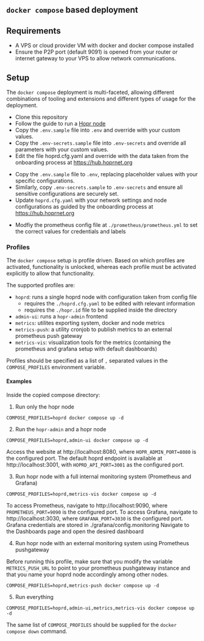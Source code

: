 ## `docker compose` based deployment

## Requirements

- A VPS or cloud provider VM with docker and docker compose installed
- Ensure the P2P port (default 9091) is opened from your router or internet gateway to your VPS to allow network communications.

## Setup

The `docker compose` deployment is multi-faceted, allowing different combinations of tooling and extensions and different types of usage for the deployment.

- Clone this repository
- Follow the guide to run a [Hopr node](https://docs.hoprnet.org/node/start-here)
- Copy the `.env.sample` file into `.env` and override with your custom values.
- Copy the `.env-secrets.sample` file into `.env-secrets` and override all parameters with your custom values.
- Edit the file hoprd.cfg.yaml and override with the data taken from the onboarding process at https://hub.hoprnet.org
+ Copy the `.env.sample` file to `.env`, replacing placeholder values with your specific configurations.
+ Similarly, copy `.env-secrets.sample` to `.env-secrets` and ensure all sensitive configurations are securely set.
+ Update `hoprd.cfg.yaml` with your network settings and node configurations as guided by the onboarding process at https://hub.hoprnet.org
- Modfiy the prometheus config file at `./prometheus/prometheus.yml` to set the correct values for credentials and labels

### Profiles

The `docker compose` setup is profile driven. Based on which profiles are activated, functionality is unlocked, whereas each profile must be activated explicitly to allow that functionality.

The supported profiles are:

- `hoprd`: runs a single hoprd node with configuration taken from config file
  - requires the `./hoprd.cfg.yaml` to be edited with relevant information
  - requires the `./hopr.id` file to be supplied inside the directory
- `admin-ui`: runs a `hopr-admin` frontend
- `metrics`: utilites exporting system, docker and node metrics
- `metrics-push`: a utility cronjob to publish metrics to an external prometheus push gateway
- `metrics-vis`: visualization tools for the metrics (containing the prometheus and grafana setup with default dashboards)

Profiles should be specified as a list of `,` separated values in the `COMPOSE_PROFILES` environment variable.

#### Examples

Inside the copied compose directory:

1. Run only the hopr node

```shell
COMPOSE_PROFILES=hoprd docker compose up -d
```

2. Run the `hopr-admin` and a hopr node

```shell
COMPOSE_PROFILES=hoprd,admin-ui docker compose up -d
```

Access the website at http://localhost:8080, where `HOPR_ADMIN_PORT=8080` is the configured port.
The default hoprd endpoint is available at http://localhost:3001, with `HOPRD_API_PORT=3001` as the configured port.

3. Run hopr node with a full internal monitoring system (Prometheus and Grafana)

```shell
COMPOSE_PROFILES=hoprd,metrics-vis docker compose up -d
```

To access Prometheus, navigate to http://localhost:9090, where `PROMETHEUS_PORT=9090` is the configured port.
To access Grafana, navigate to http://localhost:3030, where `GRAFANA_PORT=3030` is the configured port.
Grafana credentials are stored in ./grafana/config.monitoring
Navigate to the Dashboards page and open the desired dashboard

4. Run hopr node with an external monitoring system using Prometheus pushgateway

Before running this profile, make sure that you modify the variable `METRICS_PUSH_URL` to point to your prometheus pushgateway instance and that you name your hoprd node accordingly among other nodes.

```shell
COMPOSE_PROFILES=hoprd,metrics-push docker compose up -d
```

5. Run everything

```shell
COMPOSE_PROFILES=hoprd,admin-ui,metrics,metrics-vis docker compose up -d
```

The same list of `COMPOSE_PROFILES` should be supplied for the `docker compose down` command.
